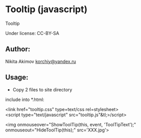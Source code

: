 # Tooltip (javascript)

Tooltip

Under license: CC-BY-SA

Author:
---
Nikita Akimov
korchiy@yandex.ru

Usage:
---
- Copy 2 files to site directory

include into *.html:

  &lt;link href="tooltip.css" type=text/css rel=stylesheet&gt;<br>
  &lt;script type="text/javascript" src="tooltip.js"&tl;&gt;/script&gt;<p>
  &lt;img onmouseover="ShowToolTip(this, event, 'ToolTipText');" onmouseout="HideToolTip(this);" src='XXX.jpg'&gt;
